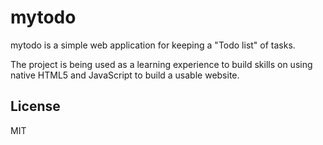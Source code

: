 # mytodo
mytodo is a simple web application for keeping a "Todo list" of tasks.

The project is being used as a learning experience to build skills on using native HTML5 and JavaScript to build a usable website.

## License
MIT
